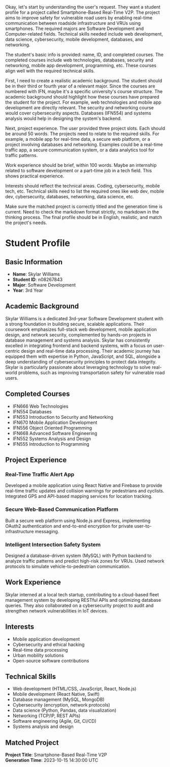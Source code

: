 <think>
Okay, let's start by understanding the user's request. They want a student profile for a project called Smartphone-Based Real-Time V2P. The project aims to improve safety for vulnerable road users by enabling real-time communication between roadside infrastructure and VRUs using smartphones. The required majors are Software Development and Computer-related fields. Technical skills needed include web development, data science, cybersecurity, mobile development, databases, and networking.

The student's basic info is provided: name, ID, and completed courses. The completed courses include web technologies, databases, security and networking, mobile app development, programming, etc. These courses align well with the required technical skills. 

First, I need to create a realistic academic background. The student should be in their third or fourth year of a relevant major. Since the courses are numbered with IFN, maybe it's a specific university's course structure. The academic background should highlight how these courses have prepared the student for the project. For example, web technologies and mobile app development are directly relevant. The security and networking course would cover cybersecurity aspects. Databases (IFN554) and systems analysis would help in designing the system's backend.

Next, project experience. The user provided three project slots. Each should be around 50 words. The projects need to relate to the required skills. For example, a mobile app for real-time data, a secure web platform, or a project involving databases and networking. Examples could be a real-time traffic app, a secure communication system, or a data analytics tool for traffic patterns.

Work experience should be brief, within 100 words. Maybe an internship related to software development or a part-time job in a tech field. This shows practical experience.

Interests should reflect the technical areas. Coding, cybersecurity, mobile tech, etc. Technical skills need to list the required ones like web dev, mobile dev, cybersecurity, databases, networking, data science, etc.

Make sure the matched project is correctly titled and the generation time is current. Need to check the markdown format strictly, no markdown in the thinking process. The final profile should be in English, realistic, and match the project's needs.
</think>

# Student Profile  

## Basic Information  
- **Name**: Skylar Williams  
- **Student ID**: n08267843  
- **Major**: Software Development  
- **Year**: 3rd Year  

## Academic Background  
Skylar Williams is a dedicated 3rd-year Software Development student with a strong foundation in building secure, scalable applications. Their coursework emphasizes full-stack web development, mobile application design, and network security, complemented by hands-on projects in database management and systems analysis. Skylar has consistently excelled in integrating frontend and backend systems, with a focus on user-centric design and real-time data processing. Their academic journey has equipped them with expertise in Python, JavaScript, and SQL, alongside a deep understanding of cybersecurity principles to protect data integrity. Skylar is particularly passionate about leveraging technology to solve real-world problems, such as improving transportation safety for vulnerable road users.  

## Completed Courses  
- IFN666 Web Technologies  
- IFN554 Databases  
- IFN553 Introduction to Security and Networking  
- IFN670 Mobile Application Development  
- IFN556 Object Oriented Programming  
- IFN668 Advanced Software Engineering  
- IFN552 Systems Analysis and Design  
- IFN555 Introduction to Programming  

## Project Experience  
### Real-Time Traffic Alert App  
Developed a mobile application using React Native and Firebase to provide real-time traffic updates and collision warnings for pedestrians and cyclists. Integrated GPS and API-based mapping services for location tracking.  

### Secure Web-Based Communication Platform  
Built a secure web platform using Node.js and Express, implementing OAuth2 authentication and end-to-end encryption for private user-to-infrastructure messaging.  

### Intelligent Intersection Safety System  
Designed a database-driven system (MySQL) with Python backend to analyze traffic patterns and predict high-risk zones for VRUs. Used network protocols to simulate vehicle-to-pedestrian communication.  

## Work Experience  
Skylar interned at a local tech startup, contributing to a cloud-based fleet management system by developing RESTful APIs and optimizing database queries. They also collaborated on a cybersecurity project to audit and strengthen network vulnerabilities in IoT devices.  

## Interests  
- Mobile application development  
- Cybersecurity and ethical hacking  
- Real-time data processing  
- Urban mobility solutions  
- Open-source software contributions  

## Technical Skills  
- Web development (HTML/CSS, JavaScript, React, Node.js)  
- Mobile development (React Native, Swift)  
- Database management (MySQL, MongoDB)  
- Cybersecurity (encryption, network protocols)  
- Data science (Python, Pandas, data visualization)  
- Networking (TCP/IP, REST APIs)  
- Software engineering (Agile, Git, CI/CD)  
- Systems analysis and design  

## Matched Project  
**Project Title**: Smartphone-Based Real-Time V2P  
**Generation Time**: 2023-10-15 14:30:00 UTC